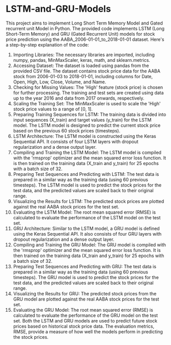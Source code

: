 # LSTM-and-GRU-Models
This project aims to implement Long Short Term Memory Model and Gated recurrent unit Model in Python.
The provided code implements LSTM (Long Short-Term Memory) and GRU (Gated Recurrent Unit) models for stock price prediction using the AABA_2006-01-01_to_2018-01-01 dataset. Here's a step-by-step explanation of the code:
1.	Importing Libraries: The necessary libraries are imported, including numpy, pandas, MinMaxScaler, keras, math, and sklearn.metrics.
2.	Accessing Dataset: The dataset is loaded using pandas from the provided CSV file. The dataset contains stock price data for the AABA stock from 2006-01-03 to 2018-01-01, including columns for Date, Open, High, Low, Close, Volume, and Name.
3.	Checking for Missing Values: The 'High' feature (stock price) is chosen for further processing. The training and test sets are created using data up to the year 2016 and data from 2017 onwards, respectively.
4.	Scaling the Training Set: The MinMaxScaler is used to scale the 'High' stock price values to a range of [0, 1].
5.	Preparing Training Sequences for LSTM: The training data is divided into input sequences (X_train) and target values (y_train) for the LSTM model. The LSTM model is designed to predict the current stock price based on the previous 60 stock prices (timesteps).
6.	LSTM Architecture: The LSTM model is constructed using the Keras Sequential API. It consists of four LSTM layers with dropout regularization and a dense output layer.
7.	Compiling and Training the LSTM Model: The LSTM model is compiled with the 'rmsprop' optimizer and the mean squared error loss function. It is then trained on the training data (X_train and y_train) for 25 epochs with a batch size of 32.
8.	Preparing Test Sequences and Predicting with LSTM: The test data is prepared in a similar way as the training data (using 60 previous timesteps). The LSTM model is used to predict the stock prices for the test data, and the predicted values are scaled back to their original range.
9.	Visualizing the Results for LSTM: The predicted stock prices are plotted against the real AABA stock prices for the test set.
10.	Evaluating the LSTM Model: The root mean squared error (RMSE) is calculated to evaluate the performance of the LSTM model on the test set.
11.	GRU Architecture: Similar to the LSTM model, a GRU model is defined using the Keras Sequential API. It also consists of four GRU layers with dropout regularization and a dense output layer.
12.	Compiling and Training the GRU Model: The GRU model is compiled with the 'rmsprop' optimizer and the mean squared error loss function. It is then trained on the training data (X_train and y_train) for 25 epochs with a batch size of 32.
13.	Preparing Test Sequences and Predicting with GRU: The test data is prepared in a similar way as the training data (using 60 previous timesteps). The GRU model is used to predict the stock prices for the test data, and the predicted values are scaled back to their original range.
14.	Visualizing the Results for GRU: The predicted stock prices from the GRU model are plotted against the real AABA stock prices for the test set.
15.	Evaluating the GRU Model: The root mean squared error (RMSE) is calculated to evaluate the performance of the GRU model on the test set.
Both the LSTM and GRU models are used to predict future stock prices based on historical stock price data. The evaluation metrics, RMSE, provide a measure of how well the models perform in predicting the stock prices.
